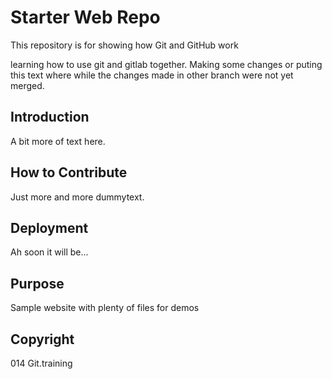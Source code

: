 # Starter Web Repo

This repository is for showing how Git and GitHub work

learning how to use git and gitlab together.
Making some changes or puting this text where while the changes made in other branch were not yet merged.

## Introduction
A bit more of text here.

## How to Contribute
Just more and more dummytext.

## Deployment
Ah soon it will be...
## Purpose

Sample website with plenty of files for demos

## Copyright
014 Git.training
